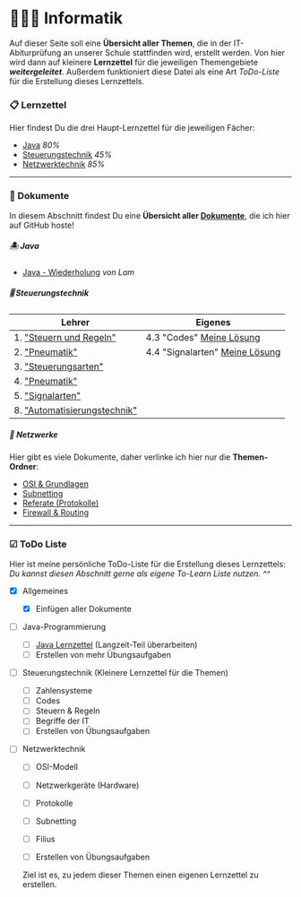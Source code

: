# 👨🏽‍💻 Informatik

Auf dieser Seite soll eine **Übersicht aller Themen**, die in der IT-Abiturprüfung an unserer Schule stattfinden wird, erstellt werden. Von hier wird dann auf kleinere **Lernzettel** für die jeweiligen Themengebiete ***weitergeleitet***. Außerdem funktioniert diese Datei als eine Art *ToDo-Liste* für die Erstellung dieses Lernzettels.

### 📋 Lernzettel

Hier findest Du die drei Haupt-Lernzettel für die jeweiligen Fächer:

- [Java](pages/JAVA.md) *80%*
- [Steuerungstechnik](pages/STEUERUNG.md) *45%*
- [Netzwerktechnik](pages/NETZWERKE.md) *85%*

------

### 📰 Dokumente

In diesem Abschnitt findest Du eine **Übersicht aller [Dokumente](docs)**, die ich hier auf GitHub hoste!

##### 🏝 Java

- [Java - Wiederholung](docs/java_wdh.pdf) *von Lam* 

##### 🎚 Steuerungstechnik

| Lehrer                                                       | Eigenes                                                   |
| ------------------------------------------------------------ | --------------------------------------------------------- |
| 1. ["Steuern und Regeln"](docs/steuerung/01_Steuern_und_Regeln.pdf) | 4.3 "Codes" [Meine Lösung](docs/steuerung/4.3_Codes.docx) |
| 2. ["Pneumatik"](docs/steuerung/02_Pneumatik.pdf)            | 4.4 "Signalarten" [Meine Lösung](docs/steuerung/4.4.docx) |
| 3. ["Steuerungsarten"](docs/steuerung/03_Steuerungsarten.pdf) |                                                           |
| 4. ["Pneumatik"](docs/steuerung/04_Pneumatik.pdf)            |                                                           |
| 5. ["Signalarten"](docs/steuerung/05_Signalarten.pdf)        |                                                           |
| 8. ["Automatisierungstechnik"](docs/steuerung/08_Automatisierungstechnik.pdf) |                                                           |

##### 🔌 Netzwerke

Hier gibt es viele Dokumente, daher verlinke ich hier nur die **Themen-Ordner**:

- [OSI & Grundlagen](docs/netzwerke/osi_u_grundlagen)
- [Subnetting](docs/netzwerke/subnetting)
- [Referate (Protokolle)](docs/netzwerke/referate)
- [Firewall & Routing](docs/netzwerke/advanced)

------

### ☑ ToDo Liste

Hier ist meine persönliche ToDo-Liste für die Erstellung dieses Lernzettels:
*Du kannst diesen Abschnitt gerne als eigene To-Learn Liste nutzen. ^^*

- [x] Allgemeines

  - [x] Einfügen aller Dokumente

- [ ] Java-Programmierung
  - [ ] [Java Lernzettel](pages/JAVA.md) (Langzeit-Teil überarbeiten)
  - [ ] Erstellen von mehr Übungsaufgaben

- [ ] Steuerungstechnik (Kleinere Lernzettel für die Themen)

  - [ ] Zahlensysteme
  - [ ] Codes
  - [ ] Steuern & Regeln
  - [ ] Begriffe der IT
  - [ ] Erstellen von Übungsaufgaben

- [ ] Netzwerktechnik

  - [ ] OSI-Modell
  - [ ] Netzwerkgeräte (Hardware)
  - [ ] Protokolle
  - [ ] Subnetting
  - [ ] Filius
  - [ ] Erstellen von Übungsaufgaben

  

  Ziel ist es, zu jedem dieser Themen einen eigenen Lernzettel zu erstellen.
